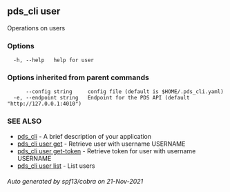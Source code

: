 ## pds_cli user

Operations on users

### Options

```
  -h, --help   help for user
```

### Options inherited from parent commands

```
      --config string     config file (default is $HOME/.pds_cli.yaml)
  -e, --endpoint string   Endpoint for the PDS API (default "http://127.0.0.1:4010")
```

### SEE ALSO

* [pds_cli](pds_cli.md)	 - A brief description of your application
* [pds_cli user get](pds_cli_user_get.md)	 - Retrieve user with username USERNAME
* [pds_cli user get-token](pds_cli_user_get-token.md)	 - Retrieve token for user with username USERNAME
* [pds_cli user list](pds_cli_user_list.md)	 - List users

###### Auto generated by spf13/cobra on 21-Nov-2021
